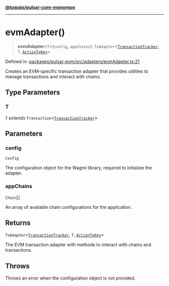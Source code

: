 [**@tuwaio/pulsar-core-monorepo**](../../../README.md)

***

# evmAdapter()

> **evmAdapter**\<`T`\>(`config`, `appChains`): `TxAdapter`\<[`TransactionTracker`](../enumerations/TransactionTracker.md), `T`, [`ActionTxKey`](../type-aliases/ActionTxKey.md)\>

Defined in: [packages/pulsar-evm/src/adapters/evmAdapter.ts:21](https://github.com/TuwaIO/pulsar-core/blob/30fab031cc560c10376add346b879fe90ade5298/packages/pulsar-evm/src/adapters/evmAdapter.ts#L21)

Creates an EVM-specific transaction adapter that provides utilities to manage transactions and interact with chains.

## Type Parameters

### T

`T` *extends* `Transaction`\<[`TransactionTracker`](../enumerations/TransactionTracker.md)\>

## Parameters

### config

`Config`

The configuration object for the Wagmi library, required to initialize the adapter.

### appChains

`Chain`[]

An array of available chain configurations for the application.

## Returns

`TxAdapter`\<[`TransactionTracker`](../enumerations/TransactionTracker.md), `T`, [`ActionTxKey`](../type-aliases/ActionTxKey.md)\>

The EVM transaction adapter with methods to interact with chains and transactions.

## Throws

Throws an error when the configuration object is not provided.
